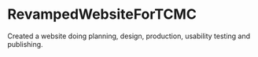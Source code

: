 # RevampedWebsiteForTCMC
Created a website doing planning, design, production, usability testing and publishing.
